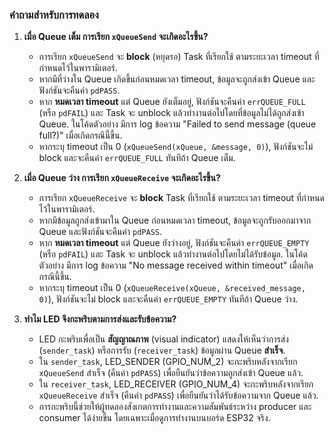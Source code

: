 ### คำถามสำหรับการทดลอง
1.  **เมื่อ Queue เต็ม การเรียก `xQueueSend` จะเกิดอะไรขึ้น?**
    * การเรียก `xQueueSend` จะ **block** (หยุดรอ) Task ที่เรียกใช้ ตามระยะเวลา timeout ที่กำหนดไว้ในพารามิเตอร์.
    * หากมีที่ว่างใน Queue เกิดขึ้นก่อนหมดเวลา timeout, ข้อมูลจะถูกส่งเข้า Queue และฟังก์ชันจะคืนค่า `pdPASS`.
    * หาก **หมดเวลา timeout** แต่ Queue ยังเต็มอยู่, ฟังก์ชันจะคืนค่า `errQUEUE_FULL` (หรือ `pdFAIL`) และ Task จะ unblock แล้วทำงานต่อไปโดยที่ข้อมูลไม่ได้ถูกส่งเข้า Queue. ในโค้ดตัวอย่าง มีการ log ข้อความ "Failed to send message (queue full?)" เมื่อเกิดกรณีนี้ขึ้น.
    * หากระบุ timeout เป็น 0 (`xQueueSend(xQueue, &message, 0)`), ฟังก์ชันจะไม่ block และจะคืนค่า `errQUEUE_FULL` ทันทีถ้า Queue เต็ม.

2.  **เมื่อ Queue ว่าง การเรียก `xQueueReceive` จะเกิดอะไรขึ้น?**
    * การเรียก `xQueueReceive` จะ **block** Task ที่เรียกใช้ ตามระยะเวลา timeout ที่กำหนดไว้ในพารามิเตอร์.
    * หากมีข้อมูลถูกส่งเข้ามาใน Queue ก่อนหมดเวลา timeout, ข้อมูลจะถูกรับออกมาจาก Queue และฟังก์ชันจะคืนค่า `pdPASS`.
    * หาก **หมดเวลา timeout** แต่ Queue ยังว่างอยู่, ฟังก์ชันจะคืนค่า `errQUEUE_EMPTY` (หรือ `pdFAIL`) และ Task จะ unblock แล้วทำงานต่อไปโดยไม่ได้รับข้อมูล. ในโค้ดตัวอย่าง มีการ log ข้อความ "No message received within timeout" เมื่อเกิดกรณีนี้ขึ้น.
    * หากระบุ timeout เป็น 0 (`xQueueReceive(xQueue, &received_message, 0)`), ฟังก์ชันจะไม่ block และจะคืนค่า `errQUEUE_EMPTY` ทันทีถ้า Queue ว่าง.

3.  **ทำไม LED จึงกะพริบตามการส่งและรับข้อความ?**
    * LED กะพริบเพื่อเป็น **สัญญาณภาพ** (visual indicator) แสดงให้เห็นว่าการส่ง (`sender_task`) หรือการรับ (`receiver_task`) ข้อมูลผ่าน Queue **สำเร็จ**.
    * ใน `sender_task`, LED_SENDER (GPIO_NUM_2) จะกะพริบหลังจากเรียก `xQueueSend` สำเร็จ (คืนค่า `pdPASS`) เพื่อยืนยันว่าข้อความถูกส่งเข้า Queue แล้ว.
    * ใน `receiver_task`, LED_RECEIVER (GPIO_NUM_4) จะกะพริบหลังจากเรียก `xQueueReceive` สำเร็จ (คืนค่า `pdPASS`) เพื่อยืนยันว่าได้รับข้อความจาก Queue แล้ว.
    * การกะพริบนี้ช่วยให้ผู้ทดลองสังเกตการทำงานและความสัมพันธ์ระหว่าง producer และ consumer ได้ง่ายขึ้น โดยเฉพาะเมื่อดูการทำงานบนบอร์ด ESP32 จริง.